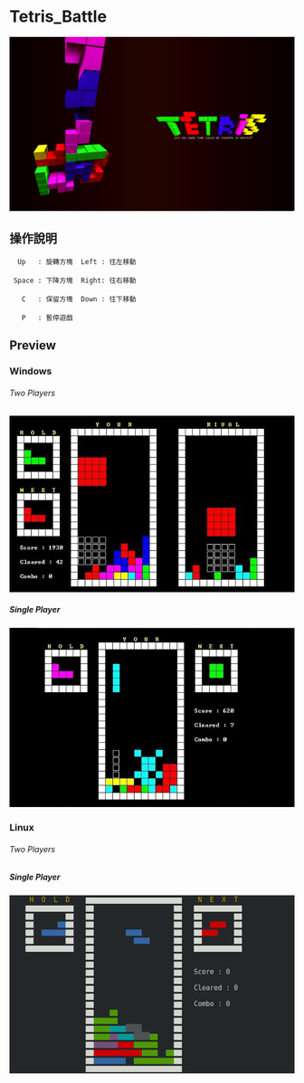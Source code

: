 # Tetris_Battle


![shot](./pic/pic.jpg)

## 操作說明

      Up   : 旋轉方塊  Left : 往左移動

     Space : 下降方塊  Right: 往右移動

       C   : 保留方塊  Down : 往下移動

       P   : 暫停遊戲
     
     
     
## Preview

### Windows

###### Two Players
![preshot](./pic/Windows_Multi.jpg)

##### Single Player
![preshot](./pic/Windows_Single.jpg)
     
### Linux

###### Two Players

##### Single Player

![preshot](./pic/Linux_Single.jpg)

